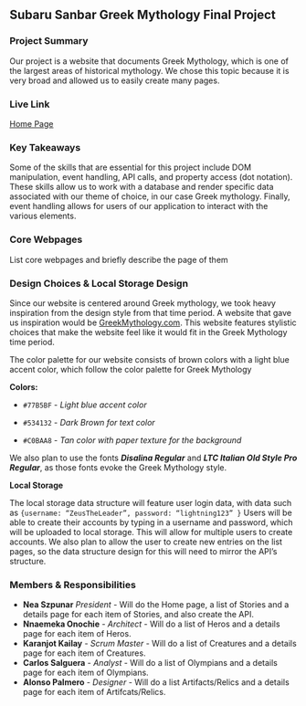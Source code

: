 ## Subaru Sanbar Greek Mythology Final Project

### Project Summary

Our project is a website that documents Greek Mythology, which is one of the largest areas of historical mythology. We chose this topic because it is very broad and allowed us to easily create many pages.

### Live Link

[Home Page](https://nszp.github.io/newmn-n-200-sanbar/final)

### Key Takeaways

Some of the skills that are essential for this project include DOM manipulation, event handling, API calls, and property access (dot notation). These skills allow us to work with a database and render specific data associated with our theme of choice, in our case Greek mythology. Finally, event handling allows for users of our application to interact with the various elements.

### Core Webpages

List core webpages and briefly describe the page of them

### Design Choices & Local Storage Design

Since our website is centered around Greek mythology, we took heavy inspiration from the design style from that time period. A website that gave us inspiration would be [GreekMythology.com](https://www.greekmythology.com/). This website features stylistic choices that make the website feel like it would fit in the Greek Mythology time period.

The color palette for our website consists of brown colors with a light blue accent color, which follow the color palette for Greek Mythology

**Colors:**

- `#77B5BF` - _Light blue accent color_

- `#534132` - _Dark Brown for text color_

- `#C0BAA8` - _Tan color with paper texture for the background_

We also plan to use the fonts _**Disalina Regular**_ and _**LTC Italian Old Style Pro Regular**_, as those fonts evoke the Greek Mythology style.

**Local Storage**

The local storage data structure will feature user login data, with data such as
`{username: “ZeusTheLeader”, password: “lightning123” }` Users will be able to create their accounts by typing in a username and password, which will be uploaded to local storage. This will allow for multiple users to create accounts. We also plan to allow the user to create new entries on the list pages, so the data structure design for this will need to mirror the API’s structure.

### Members & Responsibilities

- **Nea Szpunar** _President_ - Will do the Home page, a list of Stories and a details page for each item of Stories, and also create the API.
- **Nnaemeka Onochie** - _Architect_ - Will do a list of Heros and a details page for each item of Heros.
- **Karanjot Kailay** - _Scrum Master_ - Will do a list of Creatures and a details page for each item of Creatures.
- **Carlos Salguera** - _Analyst_ - Will do a list of Olympians and a details page for each item of Olympians.
- **Alonso Palmero** - _Designer_ - Will do a list Artifacts/Relics and a details page for each item of Artifcats/Relics.
